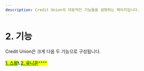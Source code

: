 ```yaml
---
description: Credit Union의 대표적인 기능들을 설명하는 페이지입니다.
---
```


# 2. 기능

Credit Union은 크게 다음 두 기능으로 구성됩니다.\
\
[<mark style="color:green;">**1. 스왑**</mark>](undefined.md)<mark style="color:green;">****</mark>\ <mark style="color:green;">****</mark>[<mark style="color:green;">**2. 유니온**</mark>](undefined-2.md)<mark style="color:green;">****</mark>
